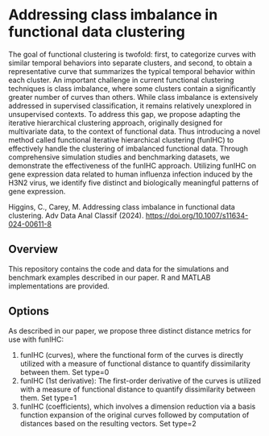 # Addressing class imbalance in functional data clustering
The goal of functional clustering is twofold: first, to categorize curves with similar temporal behaviors into separate clusters, and second, to obtain a representative curve that summarizes the typical temporal behavior within each cluster. An important challenge in current functional clustering techniques is class imbalance, where some clusters contain a significantly greater number of curves than others. While class imbalance is extensively addressed in supervised classification, it remains relatively unexplored in unsupervised contexts. To address this gap, we propose adapting the iterative hierarchical clustering approach, originally designed for multivariate data, to the context of functional data. Thus introducing a novel method called functional iterative hierarchical clustering (funIHC) to effectively handle the clustering of imbalanced functional data. Through comprehensive simulation studies and benchmarking datasets, we demonstrate the effectiveness of the funIHC approach. Utilizing funIHC on gene expression data related to human influenza infection induced by the H3N2 virus, we identify five distinct and biologically meaningful patterns of gene expression. 

Higgins, C., Carey, M. Addressing class imbalance in functional data clustering. Adv Data Anal Classif (2024). https://doi.org/10.1007/s11634-024-00611-8


## Overview
This repository contains the code and data for the simulations and benchmark examples described in our paper. 
R and MATLAB implementations are provided.

## Options
As described in our paper, we propose three distinct distance metrics for use with
funIHC:
1. funIHC (curves), where the functional form of the curves is directly utilized with
a measure of functional distance to quantify dissimilarity between them. Set type=0
2. funIHC (1st derivative): The first-order derivative of the curves is utilized with
a measure of functional distance to quantify dissimilarity between them. Set type=1
3. funIHC (coefficients), which involves a dimension reduction via a basis function
expansion of the original curves followed by computation of distances based on
the resulting vectors. Set type=2
